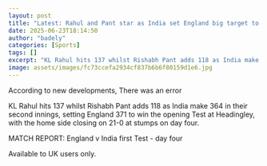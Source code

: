 ```yaml
---
layout: post
title: "Latest: Rahul and Pant star as India set England big target to chase on final day"
date: 2025-06-23T18:14:50
author: "badely"
categories: [Sports]
tags: []
excerpt: "KL Rahul hits 137 whilst Rishabh Pant adds 118 as India make 364 in their second innings, setting England 371 to win the opening Test at Headingley, w"
image: assets/images/fc73ccefa2934cf837b6b6f80159d1e6.jpg
---
```


According to new developments, There was an error

KL Rahul hits 137 whilst Rishabh Pant adds 118 as India make 364 in their second innings, setting England 371 to win the opening Test at Headingley, with the home side closing on 21-0 at stumps on day four. 

MATCH REPORT: England v India first Test - day four

Available to UK users only.

